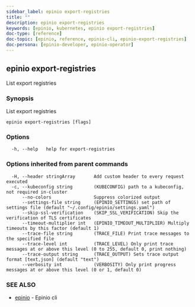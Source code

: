 ```yaml
---
sidebar_label: epinio export-registries
title: ""
description: epinio export-registries
keywords: [epinio, kubernetes, epinio export-registries]
doc-type: [reference]
doc-topic: [epinio, reference, epinio-cli, epinio-export-registries]
doc-persona: [epinio-developer, epinio-operator]
---
```

## epinio export-registries

List export registries

### Synopsis

List export registries

```
epinio export-registries [flags]
```

### Options

```
  -h, --help   help for export-registries
```

### Options inherited from parent commands

```
  -H, --header stringArray       Add custom header to every request executed
  -c, --kubeconfig string        (KUBECONFIG) path to a kubeconfig, not required in-cluster
      --no-colors                Suppress colorized output
      --settings-file string     (EPINIO_SETTINGS) set path of settings file (default "~/.config/epinio/settings.yaml")
      --skip-ssl-verification    (SKIP_SSL_VERIFICATION) Skip the verification of TLS certificates
      --timeout-multiplier int   (EPINIO_TIMEOUT_MULTIPLIER) Multiply timeouts by this factor (default 1)
      --trace-file string        (TRACE_FILE) Print trace messages to the specified file
      --trace-level int          (TRACE_LEVEL) Only print trace messages at or above this level (0 to 255, default 0, print nothing)
      --trace-output string      (TRACE_OUTPUT) Sets trace output format [text,json] (default "text")
      --verbosity int            (VERBOSITY) Only print progress messages at or above this level (0 or 1, default 0)
```

### SEE ALSO

* [epinio](./epinio.md)	 - Epinio cli

